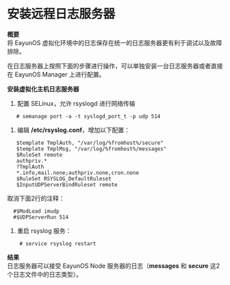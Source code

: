 # 安装远程日志服务器

**概要**<br/>
将 EayunOS 虚拟化环境中的日志保存在统一的日志服务器更有利于调试以及故障排除。

在日志服务器上按照下面的步骤进行操作，可以单独安装一台日志服务器或者直接在 EayunOS Manager 上进行配置。

**安装虚拟化主机日志服务器**

1. 配置 SELinux，允许 rsyslogd 进行网络传输

 ```
    # semanage port -a -t syslogd_port_t -p udp 514
 ```

1. 编辑 **/etc/rsyslog.conf**，增加以下配置：

 ```
    $template TmplAuth, "/var/log/%fromhost%/secure"
    $template TmplMsg, "/var/log/%fromhost%/messages"
    $RuleSet remote
    authpriv.*
    ?TmplAuth
    *.info,mail.none;authpriv.none,cron.none
    $RuleSet RSYSLOG_DefaultRuleset
    $InputUDPServerBindRuleset remote
 ```

  取消下面2行的注释：

  ```
    #$ModLoad imudp
    #$UDPServerRun 514
  ```

1. 重启 rsyslog 服务：

```
    # service rsyslog restart
 ```

 **结果**<br/>
日志服务器可以接受 EayunOS Node 服务器的日志（**messages** 和 **secure** 这2个日志文件中的日志类型）。
